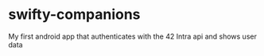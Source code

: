 # swifty-companions
My first android app that authenticates with the 42 Intra api and shows user data
